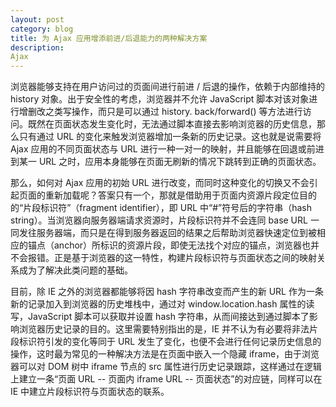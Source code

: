 ```yaml
---
layout: post
category: blog
title: 为 Ajax 应用增添前进/后退能力的两种解决方案
description: 
Ajax
---
```


浏览器能够支持在用户访问过的页面间进行前进 / 后退的操作，依赖于内部维持的 history 对象。出于安全性的考虑，浏览器并不允许 JavaScript 脚本对该对象进行增删改之类写操作，而只是可以通过 history. back/forward() 等方法进行访问。既然在页面状态发生变化时，无法通过脚本直接去影响浏览器的历史信息，那么只有通过 URL 的变化来触发浏览器增加一条新的历史记录。这也就是说需要将 Ajax 应用的不同页面状态与 URL 进行一种一对一的映射，并且能够在回退或前进到某一 URL 之时，应用本身能够在页面无刷新的情况下跳转到正确的页面状态。


那么，如何对 Ajax 应用的初始 URL 进行改变，而同时这种变化的切换又不会引起页面的重新加载呢？答案只有一个，那就是借助用于页面内资源片段定位目的的“片段标识符”（fragment identifier），即 URL 中“#”符号后的字符串（hash string）。当浏览器向服务器端请求资源时，片段标识符并不会连同 base URL 一同发往服务器端，而只是在得到服务器返回的结果之后帮助浏览器快速定位到被相应的锚点（anchor）所标识的资源片段，即使无法找个对应的锚点，浏览器也并不会报错。正是基于浏览器的这一特性，构建片段标识符与页面状态之间的映射关系成为了解决此类问题的基础。

目前，除 IE 之外的浏览器都能够将因 hash 字符串改变而产生的新 URL 作为一条新的记录加入到浏览器的历史堆栈中，通过对 window.location.hash 属性的读写，JavaScript 脚本可以获取并设置 hash 字符串，从而间接达到通过脚本了影响浏览器历史记录的目的。这里需要特别指出的是，IE 并不认为有必要将非法片段标识符引发的变化等同于 URL 发生了变化，也便不会进行任何记录历史信息的操作，这时最为常见的一种解决方法是在页面中嵌入一个隐藏 iframe，由于浏览器可以对 DOM 树中 iframe 节点的 src 属性进行历史记录跟踪，这样通过在逻辑上建立一条“页面 URL -- 页面内 iframe URL -- 页面状态”的对应链，同样可以在 IE 中建立片段标识符与页面状态的联系。